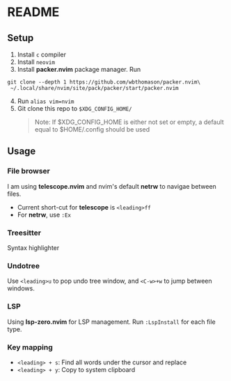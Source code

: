 # README

## Setup

1. Install `c` compiler
2. Install `neovim`
3. Install **packer.nvim** package manager. Run
```
git clone --depth 1 https://github.com/wbthomason/packer.nvim\
 ~/.local/share/nvim/site/pack/packer/start/packer.nvim
```
4. Run `alias vim=nvim`
5. Git clone this repo to `$XDG_CONFIG_HOME/`
    > Note: If $XDG_CONFIG_HOME is either not set or empty, a default equal to $HOME/.config should be used

## Usage

### File browser
I am using **telescope.nvim** and nvim's default **netrw** to navigae between files.
- Current short-cut for **telescope** is `<leading>ff`
- For **netrw**, use `:Ex`

### Treesitter
Syntax highlighter

### Undotree
Use `<leading>u` to pop undo tree window, and `<C-w>+w` to jump between windows.

### LSP
Using **lsp-zero.nvim** for LSP management.
Run `:LspInstall` for each file type.

### Key mapping
- `<leading> + s`: Find all words under the cursor and replace
- `<leading> + y`: Copy to system clipboard

